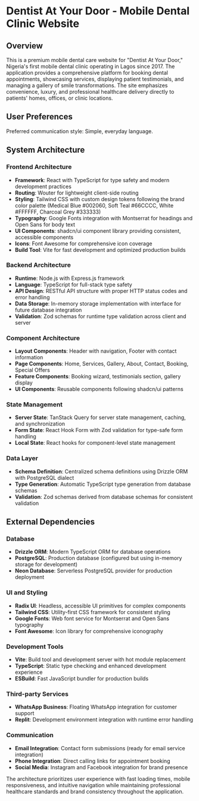 # Dentist At Your Door - Mobile Dental Clinic Website

## Overview

This is a premium mobile dental care website for "Dentist At Your Door," Nigeria's first mobile dental clinic operating in Lagos since 2017. The application provides a comprehensive platform for booking dental appointments, showcasing services, displaying patient testimonials, and managing a gallery of smile transformations. The site emphasizes convenience, luxury, and professional healthcare delivery directly to patients' homes, offices, or clinic locations.

## User Preferences

Preferred communication style: Simple, everyday language.

## System Architecture

### Frontend Architecture
- **Framework**: React with TypeScript for type safety and modern development practices
- **Routing**: Wouter for lightweight client-side routing
- **Styling**: Tailwind CSS with custom design tokens following the brand color palette (Medical Blue #002060, Soft Teal #66CCCC, White #FFFFFF, Charcoal Grey #333333)
- **Typography**: Google Fonts integration with Montserrat for headings and Open Sans for body text
- **UI Components**: shadcn/ui component library providing consistent, accessible components
- **Icons**: Font Awesome for comprehensive icon coverage
- **Build Tool**: Vite for fast development and optimized production builds

### Backend Architecture
- **Runtime**: Node.js with Express.js framework
- **Language**: TypeScript for full-stack type safety
- **API Design**: RESTful API structure with proper HTTP status codes and error handling
- **Data Storage**: In-memory storage implementation with interface for future database integration
- **Validation**: Zod schemas for runtime type validation across client and server

### Component Architecture
- **Layout Components**: Header with navigation, Footer with contact information
- **Page Components**: Home, Services, Gallery, About, Contact, Booking, Special Offers
- **Feature Components**: Booking wizard, testimonials section, gallery display
- **UI Components**: Reusable components following shadcn/ui patterns

### State Management
- **Server State**: TanStack Query for server state management, caching, and synchronization
- **Form State**: React Hook Form with Zod validation for type-safe form handling
- **Local State**: React hooks for component-level state management

### Data Layer
- **Schema Definition**: Centralized schema definitions using Drizzle ORM with PostgreSQL dialect
- **Type Generation**: Automatic TypeScript type generation from database schemas
- **Validation**: Zod schemas derived from database schemas for consistent validation

## External Dependencies

### Database
- **Drizzle ORM**: Modern TypeScript ORM for database operations
- **PostgreSQL**: Production database (configured but using in-memory storage for development)
- **Neon Database**: Serverless PostgreSQL provider for production deployment

### UI and Styling
- **Radix UI**: Headless, accessible UI primitives for complex components
- **Tailwind CSS**: Utility-first CSS framework for consistent styling
- **Google Fonts**: Web font service for Montserrat and Open Sans typography
- **Font Awesome**: Icon library for comprehensive iconography

### Development Tools
- **Vite**: Build tool and development server with hot module replacement
- **TypeScript**: Static type checking and enhanced development experience
- **ESBuild**: Fast JavaScript bundler for production builds

### Third-party Services
- **WhatsApp Business**: Floating WhatsApp integration for customer support
- **Replit**: Development environment integration with runtime error handling

### Communication
- **Email Integration**: Contact form submissions (ready for email service integration)
- **Phone Integration**: Direct calling links for appointment booking
- **Social Media**: Instagram and Facebook integration for brand presence

The architecture prioritizes user experience with fast loading times, mobile responsiveness, and intuitive navigation while maintaining professional healthcare standards and brand consistency throughout the application.